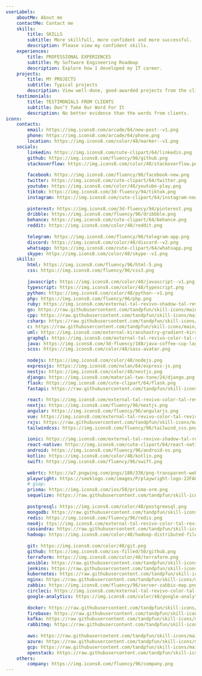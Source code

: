 ```yaml
---
userLabels:
    aboutMe: About me
    contactMe: Contact me
    skills:
        title: SKILLS
        subtitle: More skillfull, more confident and more successful.
        description: Please view my confident skills.
    experiences:
        title: PROFESSIONAL EXPERIENCES
        subtitle: My Software Engineering Roadmap
        description: Explore how I developed my IT career.
    projects:
        title: MY PROJECTS
        subtitle: Typical projects
        description: View well-done, good-awarded projects from the clients.
    testimonials:
        title: TESTIMONIALS FROM CLIENTS
        subtitle: Don’t Take Our Word For It
        description: No better evidence than the words from clients.
icons:
    contacts:
        email: https://img.icons8.com/arcade/64/new-post--v1.png
        phone: https://img.icons8.com/arcade/64/phone.png
        location: https://img.icons8.com/color/48/marker--v1.png
    socials:
        linkedin: https://img.icons8.com/cute-clipart/64/linkedin.png
        github: https://img.icons8.com/fluency/96/github.png
        stackoverflow: https://img.icons8.com/color/48/stackoverflow.png
        
        facebook: https://img.icons8.com/fluency/96/facebook-new.png
        twitter: https://img.icons8.com/cute-clipart/64/twitter.png
        youtube: https://img.icons8.com/color/48/youtube-play.png
        tiktok: https://img.icons8.com/3d-fluency/94/tiktok.png
        instagram: https://img.icons8.com/cute-clipart/64/instagram-new.png
        
        pinterest: https://img.icons8.com/3d-fluency/94/pinterest.png
        dribble: https://img.icons8.com/fluency/96/dribbble.png
        behance: https://img.icons8.com/cute-clipart/64/behance.png
        reddit: https://img.icons8.com/color/48/reddit.png
        
        telegram: https://img.icons8.com/fluency/96/telegram-app.png
        discord: https://img.icons8.com/color/48/discord--v2.png
        whatsapp: https://img.icons8.com/cute-clipart/64/whatsapp.png
        skype: https://img.icons8.com/color/48/skype--v1.png
    skills:
        html: https://img.icons8.com/fluency/96/html-5.png
        css: https://img.icons8.com/fluency/96/css3.png
        
        javascript: https://img.icons8.com/color/48/javascript--v1.png
        typescript: https://img.icons8.com/color/48/typescript.png
        python: https://img.icons8.com/color/48/python--v1.png
        php: https://img.icons8.com/fluency/96/php.png
        ruby: https://img.icons8.com/external-tal-revivo-shadow-tal-revivo/24/external-rails-a-server-side-web-application-framework-written-in-ruby-logo-shadow-tal-revivo.png
        go: https://raw.githubusercontent.com/tandpfun/skill-icons/main/icons/GoLang.svg
        cpp: https://raw.githubusercontent.com/tandpfun/skill-icons/main/icons/CPP.svg
        csharp: https://raw.githubusercontent.com/tandpfun/skill-icons/main/icons/CS.svg
        c: https://raw.githubusercontent.com/tandpfun/skill-icons/main/icons/C.svg
        uml: https://img.icons8.com/external-kiranshastry-gradient-kiranshastry/64/external-diagram-interface-kiranshastry-gradient-kiranshastry.png
        graphql: https://img.icons8.com/external-tal-revivo-color-tal-revivo/24/external-graphql-an-open-source-data-query-and-manipulation-language-for-api-logo-color-tal-revivo.png
        java: https://img.icons8.com/3d-fluency/188/java-coffee-cup-logo.png
        scss: https://img.icons8.com/color/48/sass-avatar.png
        
        nodejs: https://img.icons8.com/color/48/nodejs.png
        expressjs: https://img.icons8.com/nolan/64/express-js.png
        nestjs: https://img.icons8.com/color/48/nestjs.png
        django: https://img.icons8.com/material-two-tone/24/django.png
        flask: https://img.icons8.com/cute-clipart/64/flask.png
        fastapi: https://raw.githubusercontent.com/tandpfun/skill-icons/main/icons/FastAPI.svg
        
        react: https://img.icons8.com/external-tal-revivo-color-tal-revivo/24/external-react-a-javascript-library-for-building-user-interfaces-logo-color-tal-revivo.png
        nextjs: https://img.icons8.com/fluency/96/nextjs.png
        angular: https://img.icons8.com/fluency/96/angularjs.png
        vue: https://img.icons8.com/external-tal-revivo-color-tal-revivo/24/external-vuejs-an-open-source-javascript-framework-for-building-user-interfaces-and-single-page-applications-logo-color-tal-revivo.png
        rxjs: https://raw.githubusercontent.com/tandpfun/skill-icons/main/icons/ReactiveX-Dark.svg
        tailwindcss: https://img.icons8.com/fluency/96/tailwind_css.png
        
        ionic: https://img.icons8.com/external-tal-revivo-shadow-tal-revivo/24/external-ionic-a-complete-open-source-sdk-for-hybrid-mobile-app-development-logo-shadow-tal-revivo.png
        react-native: https://img.icons8.com/cute-clipart/64/react-native.png
        android: https://img.icons8.com/fluency/96/android-os.png
        kotlin: https://img.icons8.com/color/48/kotlin.png
        swift: https://img.icons8.com/fluency/96/swift.png
        
        webrtc: https://w7.pngwing.com/pngs/180/336/png-transparent-webrtc-web-browser-computer-software-announcing-text-logo-web-browser-thumbnail.png
        playwright: https://seeklogo.com/images/P/playwright-logo-22FA8B9E63-seeklogo.com.png
        # gsap: 
        prisma: https://img.icons8.com/ios/50/prisma-orm.png
        sequelize: https://raw.githubusercontent.com/tandpfun/skill-icons/main/icons/Sequelize-Dark.svg
        
        postgresql: https://img.icons8.com/color/48/postgreesql.png
        mongodb: https://raw.githubusercontent.com/tandpfun/skill-icons/main/icons/MongoDB.svg
        redis: https://img.icons8.com/fluency/96/redis.png
        neo4j: ttps://img.icons8.com/external-tal-revivo-color-tal-revivo/24/external-neo4j-a-graph-database-management-system-developed-logo-color-tal-revivo.png
        cassandra: https://raw.githubusercontent.com/tandpfun/skill-icons/main/icons/Cassandra-Dark.svg
        hadoop: https://img.icons8.com/color/48/hadoop-distributed-file-system.png
        
        git: https://img.icons8.com/color/48/git.png
        github: https://img.icons8.com/ios-filled/50/github.png
        terraform: https://img.icons8.com/color/48/terraform.png
        ansible: https://raw.githubusercontent.com/tandpfun/skill-icons/main/icons/Ansible.svg
        jenkins: https://raw.githubusercontent.com/tandpfun/skill-icons/main/icons/Jenkins-Dark.svg
        kubernetes: https://raw.githubusercontent.com/tandpfun/skill-icons/main/icons/Kubernetes.svg
        nginx: https://raw.githubusercontent.com/tandpfun/skill-icons/main/icons/Nginx.svg
        zabbix: https://img.icons8.com/fluency/96/server-zabbix-map.png
        circleci: https://img.icons8.com/external-tal-revivo-color-tal-revivo/24/external-circleci-a-continuous-integration-and-delivery-platform-for-linux-macos-and-android-logo-color-tal-revivo.png
        google-analytics: https://img.icons8.com/color/48/google-analytics.png
        
        docker: https://raw.githubusercontent.com/tandpfun/skill-icons/main/icons/Docker.svg
        firebase: https://raw.githubusercontent.com/tandpfun/skill-icons/main/icons/Firebase-Dark.svg
        kafka: https://raw.githubusercontent.com/tandpfun/skill-icons/main/icons/Kafka.svg
        rabbitmq: https://raw.githubusercontent.com/tandpfun/skill-icons/main/icons/RabbitMQ-Dark.svg
        
        aws: https://raw.githubusercontent.com/tandpfun/skill-icons/main/icons/AWS-Dark.svg
        azure: https://raw.githubusercontent.com/tandpfun/skill-icons/main/icons/Azure-Dark.svg
        gcp: https://raw.githubusercontent.com/tandpfun/skill-icons/main/icons/GCP-Dark.svg
        openstack: https://raw.githubusercontent.com/tandpfun/skill-icons/main/icons/OpenStack-Dark.svg
    others:
        company: https://img.icons8.com/fluency/96/company.png
---
```

